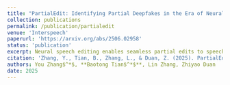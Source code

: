 ```yaml
---
title: "PartialEdit: Identifying Partial Deepfakes in the Era of Neural Speech Editing"
collection: publications
permalink: /publication/partialedit
venue: 'Interspeech'
paperurl: 'https://arxiv.org/abs/2506.02958'
status: 'publication'
excerpt: Neural speech editing enables seamless partial edits to speech utterances, allowing modifications to selected content while preserving the rest of the audio unchanged. This useful technique, however, also poses new risks of deepfakes. To encourage research on detecting such partially edited deepfake speech, we introduce PartialEdit, a deepfake speech dataset curated using advanced neural editing techniques. We explore both detection and localization tasks on PartialEdit. Our experiments reveal that models trained on the existing PartialSpoof dataset fail to detect partially edited speech generated by neural speech editing models. As recent speech editing models almost all involve neural audio codecs, we also provide insights into the artifacts the model learned on detecting these deepfakes. Further information about the PartialEdit dataset and audio samples can be found on the [project page](https://yzyouzhang.com/PartialEdit/index.html).
citation: 'Zhang, Y., Tian, B., Zhang, L., & Duan, Z. (2025). PartialEdit: Identifying Partial Deepfakes in the Era of Neural Speech Editing. Proc. Interspeech. 2025.'
authors: You Zhang$^*$, **Baotong Tian$^*$**, Lin Zhang, Zhiyao Duan
date: 2025
---
```

